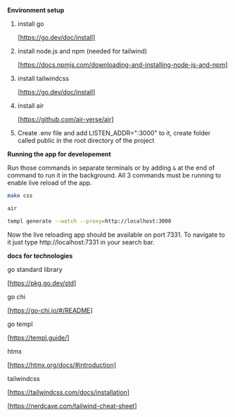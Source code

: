**Environment setup**

1. install go

   [https://go.dev/doc/install]

2. install node.js and npm (needed for tailwind)

   [https://docs.npmjs.com/downloading-and-installing-node-js-and-npm]

3. install tailwindcss

   [https://go.dev/doc/install]

4. install air

   [https://github.com/air-verse/air]

5. Create .env file and add LISTEN_ADDR=":3000" to it, create folder called public in the root directory of the project

**Running the app for developement**

Run those commands in separate terminals or by adding `&` at the end of command to run it in the background.
All 3 commands must be running to enable live reload of the app.

```bash
make css
```

```bash
air
```

```bash
templ generate --watch --proxy=http://localhost:3000
```

Now the live reloading app should be available on port 7331. To navigate to it just type http://localhost:7331 in your search bar.

**docs for technologies**

go standard library

[https://pkg.go.dev/std]

go chi

[https://go-chi.io/#/README]

go templ

[https://templ.guide/]

htmx

[https://htmx.org/docs/#introduction]

tailwindcss

[https://tailwindcss.com/docs/installation]

[https://nerdcave.com/tailwind-cheat-sheet]
